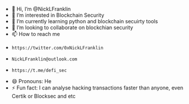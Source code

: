 - 👋 Hi, I’m @NickLFranklin
- 👀 I’m interested in Blockchain Security
- 🌱 I’m currently learning python and blockchain secuirty tools
- 💞️ I’m looking to collaborate on blockchian security
- 📫 How to reach me
-     https://twitter.com/0xNickLFranklin
-     NickLFranklin@outlook.com
-     https://t.me/defi_sec
- 😄 Pronouns: He
- ⚡ Fun fact: I can analyse hacking transactions faster than anyone, even Certik or Blocksec and etc

<!---
NickLFranklin/NickLFranklin is a ✨ special ✨ repository because its `README.md` (this file) appears on your GitHub profile.
You can click the Preview link to take a look at your changes.
--->
